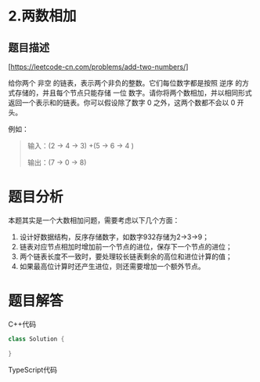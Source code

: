 # 2.两数相加

## 题目描述

[https://leetcode-cn.com/problems/add-two-numbers/]

给你两个 非空 的链表，表示两个非负的整数。它们每位数字都是按照 逆序 的方式存储的，并且每个节点只能存储 一位 数字。请你将两个数相加，并以相同形式返回一个表示和的链表。你可以假设除了数字 0 之外，这两个数都不会以 0 开头。

例如：

> 输入：(2 -> 4 -> 3) +(5 -> 6 -> 4 )
>
> 输出：(7 -> 0 -> 8)

# 题目分析

本题其实是一个大数相加问题，需要考虑以下几个方面：

1. 设计好数据结构，反序存储数字，如数字932存储为2->3->9；
2. 链表对应节点相加时增加前一个节点的进位，保存下一个节点的进位；
3. 两个链表长度不一致时，要处理较长链表剩余的高位和进位计算的值；
4. 如果最高位计算时还产生进位，则还需要增加一个额外节点。

# 题目解答

C++代码

```c++
class Solution {
  
}
```

TypeScript代码

```typescript

```

